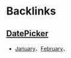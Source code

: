 
# Backlinks
## [DatePicker](<DatePicker.md>)
- [January](<January.md>)、[February](<February.md>)、

